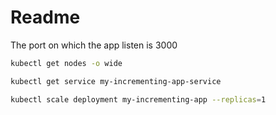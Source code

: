 # Readme

The port on which the app listen is 3000

```bash
kubectl get nodes -o wide

kubectl get service my-incrementing-app-service

kubectl scale deployment my-incrementing-app --replicas=1
```
